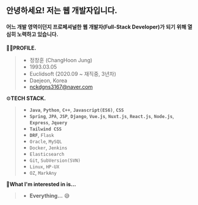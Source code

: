## 안녕하세요! 저는 웹 개발자입니다. 
#### **어느 개발 영역이던지 프로페셔널한 웹 개발자**(Full-Stack Developer)가 되기 위해 열심히 노력하고 있습니다.

🙋‍♂️**PROFILE.**

> - 정창훈 (ChangHoon Jung)
> - 1993.03.05
> - Euclidsoft (2020.09 ~ 재직중, 3년차)
> - Daejeon, Korea
> - nckdgns3167@naver.com

⚙**TECH STACK.**

> - **`Java`**, **`Python`**, **`C++`**, **`Javascript(ES6)`**, **`CSS`**
> - **`Spring`**, **`JPA`**, **`JSP`**, **`Django`**, **`Vue.js`**, **`Nuxt.js`**, **`React.js`**, **`Node.js`**, **`Express`**, **`Jquery`**
> - **`Tailwind CSS`**
> - **`DRF`**, `Flask`
> - `Oracle`, `MySQL`
> - `Docker`, `Jenkins`
> - `Elasticsearch`
> - `Git`, `SubVersion(SVN)`
> - `Linux`, `HP-UX`
> - `OZ`, `MarkAny`

🎯**What I'm interested in is...**

> - **Everything...** 😅
